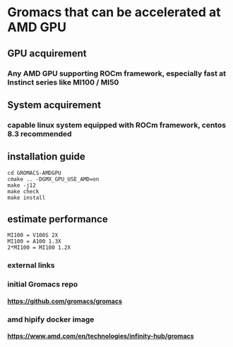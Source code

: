 # Gromacs that can be accelerated at AMD GPU

## GPU acquirement
### Any AMD GPU supporting ROCm framework, especially fast at Instinct series like MI100 / MI50

## System acquirement

### capable linux system equipped with ROCm framework, centos 8.3 recommended

## installation guide
```
cd GROMACS-AMDGPU
cmake .. -DGMX_GPU_USE_AMD=on
make -j12
make check
make install
```

## estimate performance
```
MI100 = V100S 2X
MI100 = A100 1.3X
2*MI100 = MI100 1.2X
```

### external links
### initial Gromacs repo
#### https://github.com/gromacs/gromacs

### amd hipify docker image
#### https://www.amd.com/en/technologies/infinity-hub/gromacs

